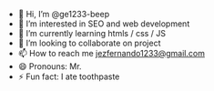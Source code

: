 - 👋 Hi, I’m @ge1233-beep
- 👀 I’m interested in SEO  and web development
- 🌱 I’m currently learning  htmls / css / JS
- 💞️ I’m looking to collaborate on project
- 📫 How to reach me jezfernando1233@gmail.com
- 😄 Pronouns: Mr.
- ⚡ Fun fact: I ate toothpaste

<!---
ge1233-beep/ge1233-beep is a ✨ special ✨ repository because its `README.md` (this file) appears on your GitHub profile.
You can click the Preview link to take a look at your changes.
--->
